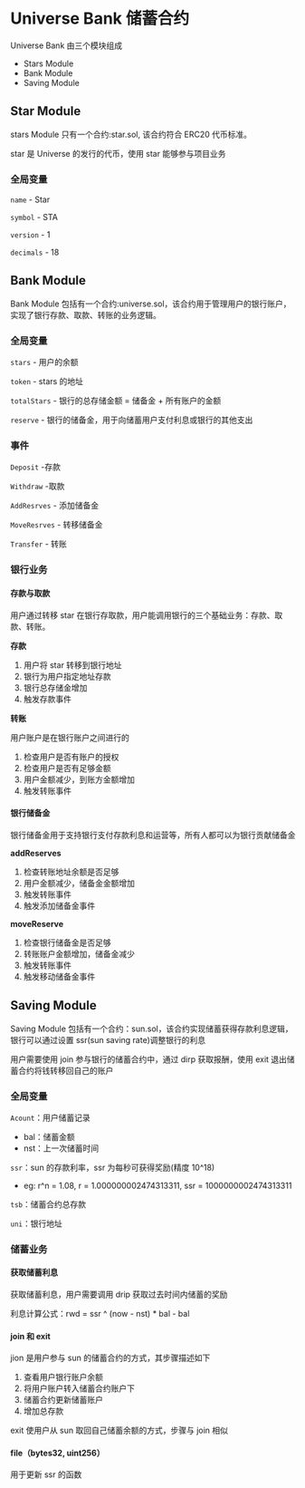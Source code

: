 # Universe Bank 储蓄合约

Universe Bank 由三个模块组成

- Stars Module
- Bank Module
- Saving Module

## Star Module

stars Module 只有一个合约:star.sol, 该合约符合 ERC20 代币标准。

star 是 Universe 的发行的代币，使用 star 能够参与项目业务

### 全局变量

`name` - Star

`symbol` - STA

`version` - 1

`decimals` - 18

## Bank Module

Bank Module 包括有一个合约:universe.sol，该合约用于管理用户的银行账户，实现了银行存款、取款、转账的业务逻辑。

### **全局变量**

`stars` - 用户的余额

`token` - stars 的地址

`totalStars` - 银行的总存储金额 = 储备金 + 所有账户的金额

`reserve` - 银行的储备金，用于向储蓄用户支付利息或银行的其他支出

### **事件**

`Deposit` -存款

`Withdraw` -取款

`AddResrves` - 添加储备金

`MoveResrves` - 转移储备金

`Transfer` - 转账

### 银行业务

#### 存款与取款

用户通过转移 star 在银行存取款，用户能调用银行的三个基础业务：存款、取款、转账。

**存款**

1. 用户将 star 转移到银行地址
2. 银行为用户指定地址存款
3. 银行总存储金增加
4. 触发存款事件

**转账**

用户账户是在银行账户之间进行的

1. 检查用户是否有账户的授权
2. 检查用户是否有足够金额
3. 用户金额减少，到账方金额增加
4. 触发转账事件

#### 银行储备金

银行储备金用于支持银行支付存款利息和运营等，所有人都可以为银行贡献储备金

**addReserves**

1. 检查转账地址余额是否足够
2. 用户金额减少，储备金金额增加
3. 触发转账事件
4. 触发添加储备金事件

**moveReserve**

1. 检查银行储备金是否足够
2. 转账账户金额增加，储备金减少
3. 触发转账事件
4. 触发移动储备金事件

## Saving Module

Saving Module 包括有一个合约：sun.sol，该合约实现储蓄获得存款利息逻辑，银行可以通过设置 ssr(sun saving rate)调整银行的利息

用户需要使用 join 参与银行的储蓄合约中，通过 dirp 获取报酬，使用 exit 退出储蓄合约将钱转移回自己的账户

### **全局变量**

`Acount`：用户储蓄记录

- bal：储蓄金额
- nst：上一次储蓄时间

`ssr`：sun 的存款利率，ssr 为每秒可获得奖励(精度 10^18)

- eg: r^n = 1.08, r = 1.000000002474313311, ssr = 1000000002474313311

`tsb`：储蓄合约总存款

`uni`：银行地址

### **储蓄业务**

#### 获取储蓄利息

获取储蓄利息，用户需要调用 drip 获取过去时间内储蓄的奖励

利息计算公式：rwd = ssr ^ (now - nst) \* bal - bal

#### join 和 exit

jion 是用户参与 sun 的储蓄合约的方式，其步骤描述如下

1. 查看用户银行账户余额
2. 将用户账户转入储蓄合约账户下
3. 储蓄合约更新储蓄账户
4. 增加总存款

exit 使用户从 sun 取回自己储蓄余额的方式，步骤与 join 相似

#### file（bytes32, uint256）

用于更新 ssr 的函数
